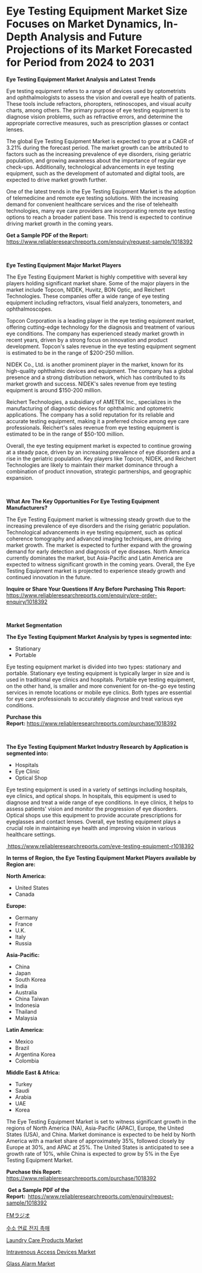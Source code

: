 <p><h1>Eye Testing Equipment Market Size Focuses on Market Dynamics, In-Depth Analysis and Future Projections of its Market Forecasted for Period from 2024 to 2031</h1></p><p><strong>Eye Testing Equipment Market Analysis and Latest Trends</strong></p>
<p><p>Eye testing equipment refers to a range of devices used by optometrists and ophthalmologists to assess the vision and overall eye health of patients. These tools include refractors, phoropters, retinoscopes, and visual acuity charts, among others. The primary purpose of eye testing equipment is to diagnose vision problems, such as refractive errors, and determine the appropriate corrective measures, such as prescription glasses or contact lenses.</p><p>The global Eye Testing Equipment Market is expected to grow at a CAGR of 3.21% during the forecast period. The market growth can be attributed to factors such as the increasing prevalence of eye disorders, rising geriatric population, and growing awareness about the importance of regular eye check-ups. Additionally, technological advancements in eye testing equipment, such as the development of automated and digital tools, are expected to drive market growth further.</p><p>One of the latest trends in the Eye Testing Equipment Market is the adoption of telemedicine and remote eye testing solutions. With the increasing demand for convenient healthcare services and the rise of telehealth technologies, many eye care providers are incorporating remote eye testing options to reach a broader patient base. This trend is expected to continue driving market growth in the coming years.</p></p>
<p><strong>Get a Sample PDF of the Report:&nbsp;</strong> <a href="https://www.reliableresearchreports.com/enquiry/request-sample/1018392">https://www.reliableresearchreports.com/enquiry/request-sample/1018392</a></p>
<p>&nbsp;</p>
<p><strong>Eye Testing Equipment Major Market Players</strong></p>
<p><p>The Eye Testing Equipment Market is highly competitive with several key players holding significant market share. Some of the major players in the market include Topcon, NIDEK, Huvitz, BON Optic, and Reichert Technologies. These companies offer a wide range of eye testing equipment including refractors, visual field analyzers, tonometers, and ophthalmoscopes.</p><p>Topcon Corporation is a leading player in the eye testing equipment market, offering cutting-edge technology for the diagnosis and treatment of various eye conditions. The company has experienced steady market growth in recent years, driven by a strong focus on innovation and product development. Topcon's sales revenue in the eye testing equipment segment is estimated to be in the range of $200-250 million.</p><p>NIDEK Co., Ltd. is another prominent player in the market, known for its high-quality ophthalmic devices and equipment. The company has a global presence and a strong distribution network, which has contributed to its market growth and success. NIDEK's sales revenue from eye testing equipment is around $150-200 million.</p><p>Reichert Technologies, a subsidiary of AMETEK Inc., specializes in the manufacturing of diagnostic devices for ophthalmic and optometric applications. The company has a solid reputation for its reliable and accurate testing equipment, making it a preferred choice among eye care professionals. Reichert's sales revenue from eye testing equipment is estimated to be in the range of $50-100 million.</p><p>Overall, the eye testing equipment market is expected to continue growing at a steady pace, driven by an increasing prevalence of eye disorders and a rise in the geriatric population. Key players like Topcon, NIDEK, and Reichert Technologies are likely to maintain their market dominance through a combination of product innovation, strategic partnerships, and geographic expansion.</p></p>
<p>&nbsp;</p>
<p><strong>What Are The Key Opportunities For Eye Testing Equipment Manufacturers?</strong></p>
<p><p>The Eye Testing Equipment market is witnessing steady growth due to the increasing prevalence of eye disorders and the rising geriatric population. Technological advancements in eye testing equipment, such as optical coherence tomography and advanced imaging techniques, are driving market growth. The market is expected to further expand with the growing demand for early detection and diagnosis of eye diseases. North America currently dominates the market, but Asia-Pacific and Latin America are expected to witness significant growth in the coming years. Overall, the Eye Testing Equipment market is projected to experience steady growth and continued innovation in the future.</p></p>
<p><strong>Inquire or Share Your Questions If Any Before Purchasing This Report:</strong> <a href="https://www.reliableresearchreports.com/enquiry/pre-order-enquiry/1018392">https://www.reliableresearchreports.com/enquiry/pre-order-enquiry/1018392</a></p>
<p>&nbsp;</p>
<p><strong>Market Segmentation</strong></p>
<p><strong>The Eye Testing Equipment Market Analysis by types is segmented into:</strong></p>
<p><ul><li>Stationary</li><li>Portable</li></ul></p>
<p><p>Eye testing equipment market is divided into two types: stationary and portable. Stationary eye testing equipment is typically larger in size and is used in traditional eye clinics and hospitals. Portable eye testing equipment, on the other hand, is smaller and more convenient for on-the-go eye testing services in remote locations or mobile eye clinics. Both types are essential for eye care professionals to accurately diagnose and treat various eye conditions.</p></p>
<p><strong>Purchase this Report:&nbsp;</strong><a href="https://www.reliableresearchreports.com/purchase/1018392">https://www.reliableresearchreports.com/purchase/1018392</a></p>
<p>&nbsp;</p>
<p><strong>The Eye Testing Equipment Market Industry Research by Application is segmented into:</strong></p>
<p><ul><li>Hospitals</li><li>Eye Clinic</li><li>Optical Shop</li></ul></p>
<p><p>Eye testing equipment is used in a variety of settings including hospitals, eye clinics, and optical shops. In hospitals, this equipment is used to diagnose and treat a wide range of eye conditions. In eye clinics, it helps to assess patients' vision and monitor the progression of eye disorders. Optical shops use this equipment to provide accurate prescriptions for eyeglasses and contact lenses. Overall, eye testing equipment plays a crucial role in maintaining eye health and improving vision in various healthcare settings.</p></p>
<p><a href="https://www.reliableresearchreports.com/eye-testing-equipment-r1018392">&nbsp;https://www.reliableresearchreports.com/eye-testing-equipment-r1018392</a></p>
<p><strong>In terms of Region, the Eye Testing Equipment Market Players available by Region are:</strong></p>
<p>
    <p> <strong> North America: </strong>
        <ul>
            <li>United States</li>
            <li>Canada</li>
        </ul>
        </p> 
    <p> <strong> Europe: </strong>
        <ul>
            <li>Germany</li>
            <li>France</li>
            <li>U.K.</li>
            <li>Italy</li>
            <li>Russia</li>
        </ul>
        </p> 
    <p> <strong> Asia-Pacific: </strong>
        <ul>
            <li>China</li>
            <li>Japan</li>
            <li>South Korea</li>
            <li>India</li>
            <li>Australia</li>
            <li>China Taiwan</li>
            <li>Indonesia</li>
            <li>Thailand</li>
            <li>Malaysia</li>
        </ul>
        </p> 
    <p> <strong> Latin America: </strong>
        <ul>
            <li>Mexico</li>
            <li>Brazil</li>
            <li>Argentina Korea</li>
            <li>Colombia</li>
        </ul>
        </p> 
    <p> <strong> Middle East & Africa: </strong>
        <ul>
            <li>Turkey</li>
            <li>Saudi</li>
            <li>Arabia</li>
            <li>UAE</li>
            <li>Korea</li>
        </ul>
    </p>
    </p>
<p><p>The Eye Testing Equipment Market is set to witness significant growth in the regions of North America (NA), Asia-Pacific (APAC), Europe, the United States (USA), and China. Market dominance is expected to be held by North America with a market share of approximately 35%, followed closely by Europe at 30%, and APAC at 25%. The United States is anticipated to see a growth rate of 10%, while China is expected to grow by 5% in the Eye Testing Equipment Market.</p></p>
<p><strong>Purchase this Report: </strong><a href="https://www.reliableresearchreports.com/purchase/1018392">https://www.reliableresearchreports.com/purchase/1018392</a></p>
<p>&nbsp;<strong>Get a Sample PDF of the Report:&nbsp;&nbsp;</strong><a href="https://www.reliableresearchreports.com/enquiry/request-sample/1018392">https://www.reliableresearchreports.com/enquiry/request-sample/1018392</a></p>
<p><strong></strong></p>
<p><p><a href="https://medium.com/@roxanenader1/fm%E3%83%A9%E3%82%B8%E3%82%AA%E5%B8%82%E5%A0%B4%E3%83%AC%E3%83%9D%E3%83%BC%E3%83%88%E3%81%AF-%E3%81%93%E3%81%AE%E5%B8%82%E5%A0%B4%E3%81%AE%E6%9C%80%E6%96%B0%E3%81%AE%E3%83%88%E3%83%AC%E3%83%B3%E3%83%89%E3%82%84%E6%88%90%E9%95%B7%E6%A9%9F%E4%BC%9A%E3%82%92%E6%98%8E%E3%82%89%E3%81%8B%E3%81%AB%E3%81%97%E3%81%A6%E3%81%84%E3%81%BE%E3%81%99-3a179e53b7c7">FMラジオ</a></p><p><a href="https://github.com/hxzi07639916/Market-Research-Report-List-1/blob/main/775478043447.md">수소 연료 전지 촉매</a></p><p><a href="https://www.linkedin.com/pulse/laundry-care-productsnbspmarket-focuses-market-share-size-projected-nhshe?trackingId=VIOffVK1xxJ7O%2BPxwxhu0g%3D%3D">Laundry Care Products Market</a></p><p><a href="https://github.com/mabutironaldo/Market-Research-Report-List-4/blob/main/intravenous-access-devices-market.md">Intravenous Access Devices Market</a></p><p><a href="https://www.linkedin.com/pulse/glass-alarm-market-comprehensive-assessment-type-application-ndc2e?trackingId=WdoGwGwZqD2gfCZTPsXBuA%3D%3D">Glass Alarm Market</a></p></p>